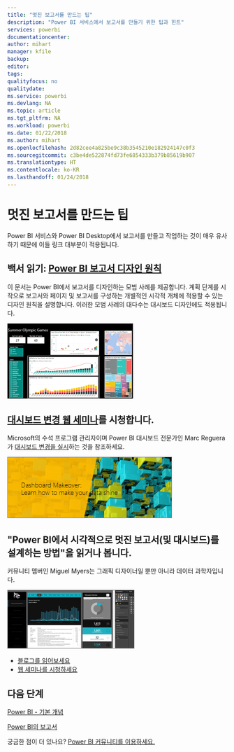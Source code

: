 ```yaml
---
title: "멋진 보고서를 만드는 팁"
description: "Power BI 서비스에서 보고서를 만들기 위한 팁과 힌트"
services: powerbi
documentationcenter: 
author: mihart
manager: kfile
backup: 
editor: 
tags: 
qualityfocus: no
qualitydate: 
ms.service: powerbi
ms.devlang: NA
ms.topic: article
ms.tgt_pltfrm: NA
ms.workload: powerbi
ms.date: 01/22/2018
ms.author: mihart
ms.openlocfilehash: 2d82cee4a825be9c38b3545210e182924147c0f3
ms.sourcegitcommit: c3be4de522874fd73fe6854333b379b85619b907
ms.translationtype: HT
ms.contentlocale: ko-KR
ms.lasthandoff: 01/24/2018
---
```

# <a name="tips-for-creating-stunning-reports"></a>멋진 보고서를 만드는 팁
Power BI 서비스와 Power BI Desktop에서 보고서를 만들고 작업하는 것이 매우 유사하기 때문에 이들 링크 대부분이 적용됩니다.

## <a name="read-the-whitepaper-principles-for-designing-power-bi-reportspower-bi-visualization-best-practicesmd"></a>백서 읽기: [Power BI 보고서 디자인 원칙](power-bi-visualization-best-practices.md)
이 문서는 Power BI에서 보고서를 디자인하는 모범 사례를 제공합니다. 계획 단계를 시작으로 보고서와 페이지 및 보고서를 구성하는 개별적인 시각적 개체에 적용할 수 있는 디자인 원칙을 설명합니다. 이러한 모범 사례의 대다수는 대시보드 디자인에도 적용됩니다.

![](media/power-bi-reports-tips-and-tricks-for-creating/power-bi-example.png)

## <a name="watch-the-dashboard-makeover-webinarhttpsinfomicrosoftcomco-powerbi-wbnr-fy16-05may-12-dashboard-makeover-registrationhtml"></a>[대시보드 변경 웹 세미나](https://info.microsoft.com/CO-PowerBI-WBNR-FY16-05May-12-Dashboard-Makeover-Registration.html)를 시청합니다.
Microsoft의 수석 프로그램 관리자이며 Power BI 대시보드 전문가인 Marc Reguera가 [대시보드 변경을 실시](https://info.microsoft.com/CO-PowerBI-WBNR-FY16-05May-12-Dashboard-Makeover-Registration.html)하는 것을 참조하세요.

![](media/power-bi-reports-tips-and-tricks-for-creating/power-bi-makeover-webinar.png)

## <a name="read-andor-watch-how-to-design-visually-stunning-reports-and-dashboards-in-power-bi"></a>"Power BI에서 시각적으로 멋진 보고서(및 대시보드)를 설계하는 방법"을 읽거나 봅니다.
커뮤니티 멤버인 Miguel Myers는 그래픽 디자이너일 뿐만 아니라 데이터 과학자입니다.

![](media/power-bi-reports-tips-and-tricks-for-creating/power-bi-reports.png)

* [블로그를 읽어보세요](https://powerbi.microsoft.com/blog/how-to-design-visually-stunning-reports/)
* [웹 세미나를 시청하세요](https://info.microsoft.com/CO-PowerBI-WBNR-FY16-04Apr-19-Design-Reports-in-PowerBI-Registration.html)

## <a name="next-steps"></a>다음 단계
[Power BI - 기본 개념](service-basic-concepts.md)

[Power BI의 보고서](service-reports.md)

궁금한 점이 더 있나요? [Power BI 커뮤니티를 이용하세요.](http://community.powerbi.com/)

